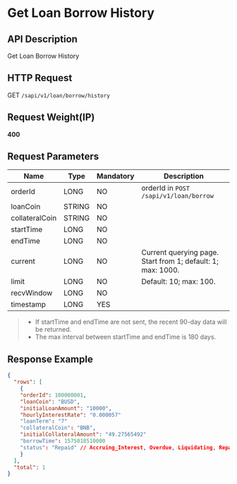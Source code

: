 # Get Loan Borrow History

## API Description​

Get Loan Borrow History

## HTTP Request​

GET `/sapi/v1/loan/borrow/history`

## Request Weight(IP)​

**400**

## Request Parameters​

| Name | Type | Mandatory | Description |
| --- | --- | --- | --- |
| orderId | LONG | NO | orderId in `POST /sapi/v1/loan/borrow` |
| loanCoin | STRING | NO |  |
| collateralCoin | STRING | NO |  |
| startTime | LONG | NO |  |
| endTime | LONG | NO |  |
| current | LONG | NO | Current querying page. Start from 1; default: 1; max: 1000. |
| limit | LONG | NO | Default: 10; max: 100. |
| recvWindow | LONG | NO |  |
| timestamp | LONG | YES |  |

> * If startTime and endTime are not sent, the recent 90-day data will be returned.
> * The max interval between startTime and endTime is 180 days.

## Response Example​

```json
{  
  "rows": [  
    {  
    "orderId": 100000001,  
    "loanCoin": "BUSD",  
    "initialLoanAmount": "10000",  
    "hourlyInterestRate": "0.000057"  
    "loanTerm": "7"  
    "collateralCoin": "BNB",  
    "initialCollateralAmount": "49.27565492"  
    "borrowTime": 1575018510000  
    "status": "Repaid" // Accruing_Interest, Overdue, Liquidating, Repaying, Repaid, Liquidated, Pending, Failed  
    }  
  ],  
  "total": 1  
}
```

